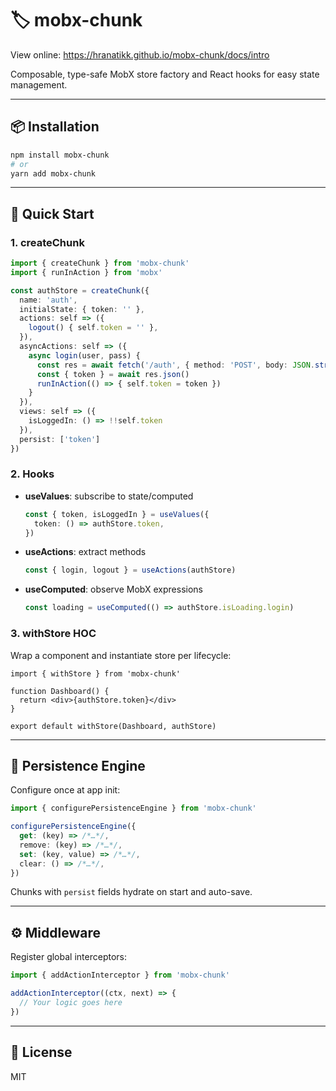 # 🏷️ mobx-chunk

View online: https://hranatikk.github.io/mobx-chunk/docs/intro

Composable, type-safe MobX store factory and React hooks for easy state management.

---

## 📦 Installation

```bash
npm install mobx-chunk
# or
yarn add mobx-chunk
```

---

## 🚀 Quick Start

### 1. createChunk

```ts
import { createChunk } from 'mobx-chunk'
import { runInAction } from 'mobx'

const authStore = createChunk({
  name: 'auth',
  initialState: { token: '' },
  actions: self => ({
    logout() { self.token = '' },
  }),
  asyncActions: self => ({
    async login(user, pass) {
      const res = await fetch('/auth', { method: 'POST', body: JSON.stringify({ user, pass }) })
      const { token } = await res.json()
      runInAction(() => { self.token = token })
    }
  }),
  views: self => ({
    isLoggedIn: () => !!self.token
  }),
  persist: ['token']
})
```

### 2. Hooks

- **useValues**: subscribe to state/computed  
  ```ts
  const { token, isLoggedIn } = useValues({
    token: () => authStore.token,
  })
  ```
- **useActions**: extract methods  
  ```ts
  const { login, logout } = useActions(authStore)
  ```
- **useComputed**: observe MobX expressions  
  ```ts
  const loading = useComputed(() => authStore.isLoading.login)
  ```

### 3. withStore HOC

Wrap a component and instantiate store per lifecycle:

```tsx
import { withStore } from 'mobx-chunk'

function Dashboard() {
  return <div>{authStore.token}</div>
}

export default withStore(Dashboard, authStore)
```

---

## 💾 Persistence Engine

Configure once at app init:

```ts
import { configurePersistenceEngine } from 'mobx-chunk'

configurePersistenceEngine({
  get: (key) => /*…*/,
  remove: (key) => /*…*/,
  set: (key, value) => /*…*/,
  clear: () => /*…*/,
})
```

Chunks with `persist` fields hydrate on start and auto-save.

---

## ⚙️ Middleware

Register global interceptors:

```ts
import { addActionInterceptor } from 'mobx-chunk'

addActionInterceptor((ctx, next) => {
  // Your logic goes here
})
```

---

## 📄 License

MIT
